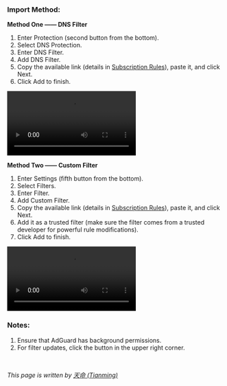 ### Import Method:

**Method One —— DNS Filter**

1. Enter Protection (second button from the bottom).
2. Select DNS Protection.
3. Enter DNS Filter.
4. Add DNS Filter.
5. Copy the available link (details in [Subscription Rules](https://awavenue.top/Sub.html)), paste it, and click Next.
6. Click Add to finish.

<video controls>
  <source src="https://dlink.host/sharepoint/aHR0cHM6Ly94aWFmZW5nLW15LnNoYXJlcG9pbnQuY29tLzp2Oi9nL3BlcnNvbmFsL2FsZXhpYXF4aWFfeGlhZmVuZ19vbm1pY3Jvc29mdF9jb20vRWFzMW0yRXVVMVZQcWtrVUdIdU1tRGdCdTN2ZlRlbnR4SmZscjlPQ085Snk3Zz9uYXY9ZXlKeVpXWmxjbkpoYkVsdVptOGlPbnNpY21WbVpYSnlZV3hCY0hBaU9pSlBibVZFY21sMlpVWnZja0oxYzJsdVpYTnpJaXdpY21WbVpYSnlZV3hCY0hCUWJHRjBabTl5YlNJNklsZGxZaUlzSW5KbFptVnljbUZzVFc5a1pTSTZJblpwWlhjaUxDSnlaV1psY25KaGJGWnBaWGNpT2lKTmVVWnBiR1Z6VEdsdWEwTnZjSGtpZlgwJmU9TWI3S3gx.mp4" type="video/mp4">
  Your browser does not support the video tag.
</video>

**Method Two —— Custom Filter**

1. Enter Settings (fifth button from the bottom).
2. Select Filters.
3. Enter Filter.
4. Add Custom Filter.
5. Copy the available link (details in [Subscription Rules](https://awavenue.top/Sub.html)), paste it, and click Next.
6. Add it as a trusted filter (make sure the filter comes from a trusted developer for powerful rule modifications).
7. Click Add to finish.

<video controls>
  <source src="https://dlink.host/sharepoint/aHR0cHM6Ly94aWFmZW5nLW15LnNoYXJlcG9pbnQuY29tLzp2Oi9nL3BlcnNvbmFsL2FsZXhpYXF4aWFfeGlhZmVuZ19vbm1pY3Jvc29mdF9jb20vRWE0cDg4OWwwNHBHbnpjOElKMldnSGNCS19Nd0hBRWdLSEhueFdqTjhKUWV5Zz9uYXY9ZXlKeVpXWmxjbkpoYkVsdVptOGlPbnNpY21WbVpYSnlZV3hCY0hBaU9pSlBibVZFY21sMlpVWnZja0oxYzJsdVpYTnpJaXdpY21WbVpYSnlZV3hCY0hCUWJHRjBabTl5YlNJNklsZGxZaUlzSW5KbFptVnljbUZzVFc5a1pTSTZJblpwWlhjaUxDSnlaV1psY25KaGJGWnBaWGNpT2lKTmVVWnBiR1Z6VEdsdWEwTnZjSGtpZlgwJmU9TGg1M08w.mp4" type="video/mp4">
  Your browser does not support the video tag.
</video>

### Notes:

1. Ensure that AdGuard has background permissions.
2. For filter updates, click the button in the upper right corner.


<br />

*This page is written by [天命 (Tianming)](https://t.me/tmbyml)*
